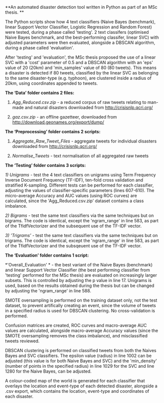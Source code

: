 **An automated disaster detection tool written in Python as part of an MSc thesis. ** 

The Python scripts show how 4 text classifiers (Naive Bayes (benchmark), linear Support Vector Classifier, Logistic Regression and Random Forest) were tested, during a phase called 'testing'. 2 text classifers (optimised Naive Bayes benchmark, and the best-performing classifer, linear SVC) with adjusted parameters were then evaluated, alongside a DBSCAN algorithm, during a phase called 'evaluation'. 

After 'testing' and 'evaluation', the MSc thesis proposed the use of a linear SVC with a 'cost' parameter of 0.5 and a DBSCAN algorithm with an 'eps' value of 20 (20km) and 'min_samples' value of 80 (80 tweets). This means a disaster is detected if 80 tweets, classified by the linear SVC as belonging to the same disaster-type (e.g. typhoon), are clustered inside a radius of 20km, using coordinates appended to tweets.



**The ‘Data’ folder contains 2 files:**

1) *Agg_Reduced.csv.zip* - a reduced corpus of raw tweets relating to man-made and natural disasters downloaded from http://crisisnlp.qcri.org/

2) *gaz.csv.zip* - an offline gazetteer, downloaded from http://download.geonames.org/export/dump/



**The ‘Preprocessing’ folder contains 2 scripts:**

1) *Aggregate_Raw_Tweet_Files* - aggregate tweets for individual disasters downloaded from http://crisisnlp.qcri.org/

2) *Normalise_Tweets* - text normalisation of all aggregated raw tweets



**The ‘Testing’ folder contains 3 scripts:**

*1) Unigrams* - test the 4 text classifiers on unigrams using Term Frequency Inverse Document Frequency (TF-IDF), ten-fold cross validation and stratified K-sampling. Different tests can be performed for each classifier, adjusting the values of classifier-specific parameters (lines 607-610). The micro-average Accuracy and AUC values (using ROC curves) are calculated, since the 'Agg_Reduced.csv.zip' dataset contains a class imbalance.

*2) Bigrams* - test the same text classifiers via the same techniques but on bigrams. The code is identical, except the 'ngram_range' in line 583, as part of the TfidfVectorizer and the subsequent use of the TF-IDF vector.

*3) 'Trigrams'* - test the same text classifiers via the same techniques but on trigrams. The code is identical, except the 'ngram_range' in line 583, as part of the TfidfVectorizer and the subsqeuent use of the TF-IDF vector.


**The ‘Evaluation’ folder contains 1 script:**

*'Overall_Evaluation' * - the best variant of the Naive Bayes (benchmark) and linear Support Vector Classifier (the best performing classifier from 'testing' performed for the MSc thesis) are evaluated on increasingly larger subsets. This is controlled by adjusting the p value in line 17. Unigrams is used, based on the results obtained during the thesis but can be changed by adjusting the 'ngram_range' in line 588. 

SMOTE oversampling is performed on the training dataset only, not the test dataset, to prevent artifically creating an event, since the volume of tweets in a specified radius is used for DBSCAN clustering. No cross-validation is performed. 

Confusion matrices are created, ROC curves and macro-average AUC values are calculated, alongside macro-average Accuracy values (since the SMOTE oversampling removes the class imbalance), and misclassified tweets reviewed. 

DBSCAN clustering is performed on classified tweets from both the Naives Bayes and SVC classifiers. The epsilon value (radius) in line 1002 can be adjusted (this value is for both Naive Bayes and SVC) and the 'min_density' (number of points in the specified radius) in line 1029 for the SVC and line 1280 for the Naive Bayes, can be adjusted. 

A colour-coded map of the world is generated for each classifier that overlays the location and event-type of each detected disaster, alongside a .csv export, which contains the location, event-type and coordinates of each disaster.

